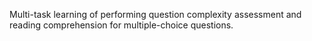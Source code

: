 Multi-task learning of performing question complexity assessment and reading comprehension for multiple-choice questions.
